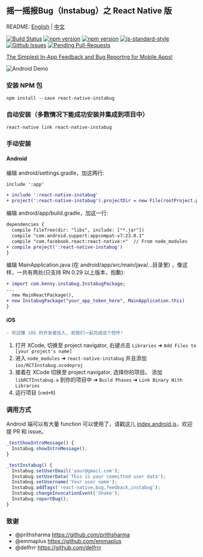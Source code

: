 ## 摇一摇报Bug（Instabug）之 React Native 版

README: [English](https://github.com/Kennytian/react-native-instabug/) | [中文](https://github.com/Kennytian/react-native-instabug/blob/master/README_CHINESE.md)

[![Build Status](https://travis-ci.org/Kennytian/react-native-instabug.svg?branch=master)](https://travis-ci.org/Kennytian/react-native-instabug?branch=develop)
[![npm version](http://img.shields.io/npm/v/react-native-instabug.svg?style=flat-square)](https://npmjs.org/package/react-native-instabug "View this project on npm")
[![npm version](http://img.shields.io/npm/dm/react-native-instabug.svg?style=flat-square)](https://npmjs.org/package/react-native-instabug "View this project on npm")
[![js-standard-style](https://img.shields.io/badge/code%20style-standard-brightgreen.svg?style=flat)](http://standardjs.com/)
[![Github Issues](http://githubbadges.herokuapp.com/pikesley/githubbadges/issues.svg)](https://github.com/Kennytian/react-native-instabug/issues)
[![Pending Pull-Requests](http://githubbadges.herokuapp.com/pikesley/githubbadges/pulls.svg)](https://github.com/Kennytian/react-native-instabug/pulls)


[The Simplest In-App Feedback and Bug Reportng for Mobile Apps! ](https://instabug.com/developers)

![Android Demo](http://ww4.sinaimg.cn/mw690/77c29b23gw1f8hrrg0ie1j20hu0qk404.jpg)

### 安装 NPM 包

`npm install --save react-native-instabug`

### 自动安装（多数情况下能成功安装并集成到项目中）

`react-native link react-native-instabug`

### 手动安装
#### Android
编辑 android/settings.gradle，加这两行:

```diff
include ':app'

+ include ':react-native-instabug'
+ project(':react-native-instabug').projectDir = new File(rootProject.projectDir, '../node_modules/react-native-instabug/android')
```

编辑 android/app/build.gradle，加这一行:
```diff
dependencies {
  compile fileTree(dir: "libs", include: ["*.jar"])
  compile "com.android.support:appcompat-v7:23.0.1"
  compile "com.facebook.react:react-native:+"  // From node_modules
+ compile project(':react-native-instabug')
}
```

编辑 MainApplication.java (在 android/app/src/main/java/...目录里) ，像这样，一共有两处(只支持 RN 0.29 以上版本，抱歉):
```diff
+ import com.kenny.instabug.InstabugPackage;
...
  new MainReactPackage(),
+ new InstabugPackage("your_app_token_here", MainApplication.this)
}
```

#### iOS
```diff
- 欢迎懂 iOS 的开发者加入, 和我们一起完成这个控件!
```

1. 打开 XCode, 切换至 project navigator, 右键点击 `Libraries` ➜ `Add Files to [your project's name]`
2. 进入 `node_modules` ➜ `react-native-instabug` 并且添加 `ios/RCTInstabug.xcodeproj`
3. 接着在 XCode 切换至 project navigator, 选择你的项目。 添加 `libRCTInstabug.a` 到你的项目中 ➜ `Build Phases` ➜ `Link Binary With Libraries`
4. 运行项目 (`cmd+R`)

### 调用方式

Android 端可以有大量 function 可以使用了，请戳这儿 [index.android.js](https://github.com/Kennytian/react-native-instabug/blob/master/example/index.android.js#L41)，欢迎提 PR 和 issue。

```js
_testShowIntroMessage() {
  Instabug.showIntroMessage();
}

_testInstabug() {
  Instabug.setUserEmail('your@gmail.com');
  Instabug.setUserData('This is your committed user data');
  Instabug.setUsername('Your user name');
  Instabug.addTags('react-native,bug,feedback,instabug');
  Instabug.changeInvocationEvent('Shake');
  Instabug.reportBug();
}
```

### 致谢
* @prithsharma https://github.com/prithsharma
* @emmaplus https://github.com/emmaplus
* @delfrrr https://github.com/delfrrr